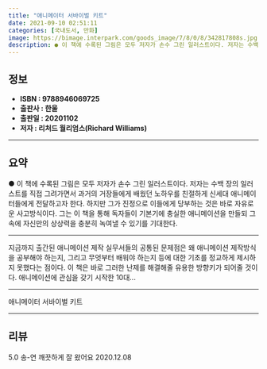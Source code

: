 ```yaml
---
title: "애니메이터 서바이벌 키트"
date: 2021-09-10 02:51:11
categories: [국내도서, 만화]
image: https://bimage.interpark.com/goods_image/7/8/0/8/342817808s.jpg
description: ● 이 책에 수록된 그림은 모두 저자가 손수 그린 일러스트이다. 저자는 수백 장의 일러스트를 직접 그려가면서 과거의 거장들에게 배웠던 노하우를 친절하게 신세대 애니메이터들에게 전달하고자 한다. 하지만 그가 진정으로 이들에게 당부하는 것은 바로 자유로운 사고방식이다. 그는 이 책을 통해
---
```


## **정보**

- **ISBN : 9788946069725**
- **출판사 : 한울**
- **출판일 : 20201102**
- **저자 : 리처드 월리엄스(Richard Williams)**

------



## **요약**

●  이 책에 수록된 그림은 모두 저자가 손수 그린 일러스트이다. 저자는 수백 장의 일러스트를 직접 그려가면서 과거의 거장들에게 배웠던 노하우를 친절하게 신세대 애니메이터들에게 전달하고자 한다. 하지만 그가 진정으로 이들에게 당부하는 것은 바로 자유로운 사고방식이다. 그는 이 책을 통해 독자들이 기본기에 충실한 애니메이션을 만들되 그 속에 자신만의 상상력을 충분히 녹여낼 수 있기를 기대한다.

------

지금까지 출간된 애니메이션 제작 실무서들의 공통된 문제점은 왜 애니메이션 제작방식을 공부해야 하는지, 그리고 무엇부터 배워야 하는지 등에 대한 기초를 정교하게 제시하지 못했다는 점이다. 이 책은 바로 그러한 난제를 해결해줄 유용한 방향키가 되어줄 것이다.
애니메이션에 관심을 갖기 시작한 10대... 

------


애니메이터 서바이벌 키트 

------


## **리뷰** 

5.0 송-연 깨끗하게 잘 왔어요 2020.12.08 <br/>